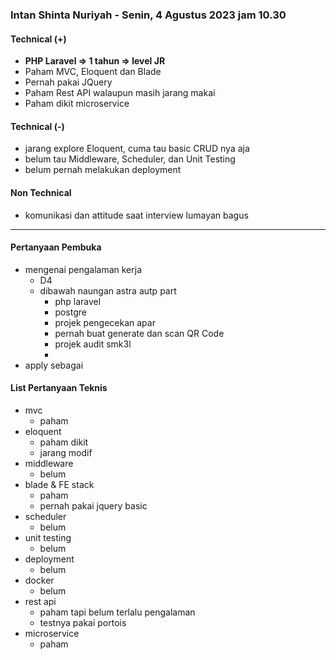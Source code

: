 ### Intan Shinta Nuriyah - Senin, 4 Agustus 2023 jam 10.30

#### Technical (+) 

- **PHP Laravel => 1 tahun => level JR**  
- Paham MVC, Eloquent dan Blade
- Pernah pakai JQuery
- Paham Rest API walaupun masih jarang makai
- Paham dikit microservice

#### Technical (-)  

- jarang explore Eloquent, cuma tau basic CRUD nya aja
- belum tau Middleware, Scheduler, dan Unit Testing
- belum pernah melakukan deployment

#### Non Technical  

- komunikasi dan attitude saat interview lumayan bagus

---

#### Pertanyaan Pembuka

- mengenai pengalaman kerja  
	- D4
	- dibawah naungan astra autp part
		- php laravel
		- postgre
		- projek pengecekan apar
		- pernah buat generate dan scan QR Code
		- projek audit smk3l
		- 
- apply sebagai


#### List Pertanyaan Teknis

- mvc
	- paham
- eloquent
	- paham dikit
	- jarang modif
- middleware
	- belum
- blade & FE stack
	- paham
	- pernah pakai jquery basic
- scheduler
	- belum
- unit testing
	- belum
- deployment
	- belum
- docker
	- belum
- rest api
	- paham tapi belum terlalu pengalaman
	- testnya pakai portois
- microservice
	- paham